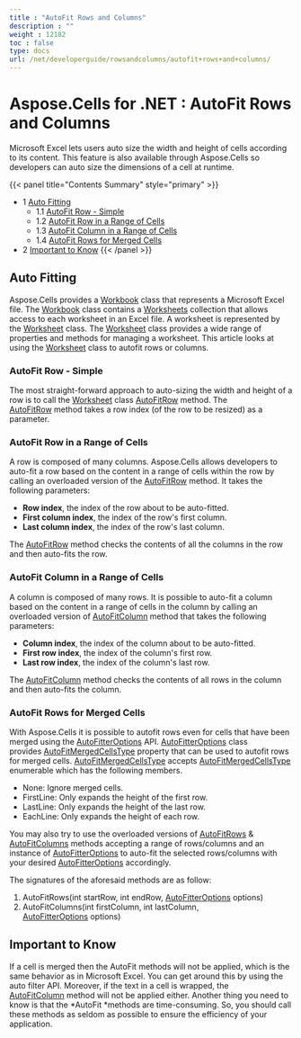 ```yaml
---
title : "AutoFit Rows and Columns" 
description : "" 
weight : 12182 
toc : false
type: docs
url: /net/developerguide/rowsandcolumns/autofit+rows+and+columns/
---
```


# Aspose.Cells for .NET : AutoFit Rows and Columns


Microsoft Excel lets users auto size the width and height of cells according to its content. This feature is also available through Aspose.Cells so developers can auto size the dimensions of a cell at runtime.

{{< panel title="Contents Summary" style="primary" >}}
*   1 [Auto Fitting](#auto-fitting)
    *   1.1 [AutoFit Row - Simple](#autofit-row---simple)
    *   1.2 [AutoFit Row in a Range of Cells](#autofit-row-in-a-range-of-cells)
    *   1.3 [AutoFit Column in a Range of Cells](#autofit-column-in-a-range-of-cells)
    *   1.4 [AutoFit Rows for Merged Cells](#autofit-rows-for-merged-cells)
*   2 [Important to Know](#important-to-know)
{{< /panel >}}
 

## Auto Fitting

Aspose.Cells provides a [Workbook](https://apireference.aspose.com/net/cells/aspose.cells/workbook) class that represents a Microsoft Excel file. The [Workbook](https://apireference.aspose.com/net/cells/aspose.cells/workbook) class contains a [Worksheets](https://apireference.aspose.com/net/cells/aspose.cells/workbook/properties/worksheets) collection that allows access to each worksheet in an Excel file. A worksheet is represented by the [Worksheet](https://apireference.aspose.com/net/cells/aspose.cells/worksheet) class. The [Worksheet](https://apireference.aspose.com/net/cells/aspose.cells/worksheet) class provides a wide range of properties and methods for managing a worksheet. This article looks at using the [Worksheet](https://apireference.aspose.com/net/cells/aspose.cells/worksheet) class to autofit rows or columns.

### AutoFit Row - Simple

The most straight-forward approach to auto-sizing the width and height of a row is to call the [Worksheet](https://apireference.aspose.com/net/cells/aspose.cells/worksheet) class [AutoFitRow](https://apireference.aspose.com/net/cells/aspose.cells/worksheet/methods/autofitrow/index) method. The [AutoFitRow](https://apireference.aspose.com/net/cells/aspose.cells/worksheet/methods/autofitrow/index) method takes a row index (of the row to be resized) as a parameter.

### AutoFit Row in a Range of Cells

A row is composed of many columns. Aspose.Cells allows developers to auto-fit a row based on the content in a range of cells within the row by calling an overloaded version of the [AutoFitRow](https://apireference.aspose.com/net/cells/aspose.cells.worksheet/autofitrow/methods/1) method. It takes the following parameters:

*   **Row index**, the index of the row about to be auto-fitted.
*   **First column index**, the index of the row's first column.
*   **Last column index**, the index of the row's last column.

The [AutoFitRow](https://apireference.aspose.com/net/cells/aspose.cells.worksheet/autofitrow/methods/1) method checks the contents of all the columns in the row and then auto-fits the row.

### AutoFit Column in a Range of Cells

A column is composed of many rows. It is possible to auto-fit a column based on the content in a range of cells in the column by calling an overloaded version of [AutoFitColumn](https://apireference.aspose.com/net/cells/aspose.cells.worksheet/autofitcolumn/methods/1) method that takes the following parameters:

*   **Column index**, the index of the column about to be auto-fitted.
*   **First row index**, the index of the column's first row.
*   **Last row index**, the index of the column's last row.

The [AutoFitColumn](https://apireference.aspose.com/net/cells/aspose.cells.worksheet/autofitcolumn/methods/1) method checks the contents of all rows in the column and then auto-fits the column.

### AutoFit Rows for Merged Cells

With Aspose.Cells it is possible to autofit rows even for cells that have been merged using the [AutoFitterOptions](https://apireference.aspose.com/net/cells/aspose.cells/autofitteroptions) API. [AutoFitterOptions](https://apireference.aspose.com/net/cells/aspose.cells/autofitteroptions) class provides [AutoFitMergedCellsType](https://apireference.aspose.com/net/cells/aspose.cells/autofitteroptions/properties/autofitmergedcellstype) property that can be used to autofit rows for merged cells. [AutoFitMergedCellsType](https://apireference.aspose.com/net/cells/aspose.cells/autofitteroptions/properties/autofitmergedcellstype) accepts [AutoFitMergedCellsType](https://apireference.aspose.com/net/cells/aspose.cells/autofitmergedcellstype) enumerable which has the following members.

*   None: Ignore merged cells.
*   FirstLine: Only expands the height of the first row.
*   LastLine: Only expands the height of the last row.
*   EachLine: Only expands the height of each row.

You may also try to use the overloaded versions of [AutoFitRows](https://apireference.aspose.com/net/cells/aspose.cells/worksheet/methods/autofitrows) & [AutoFitColumns](https://apireference.aspose.com/net/cells/aspose.cells/worksheet/methods/autofitcolumns) methods accepting a range of rows/columns and an instance of [AutoFitterOptions](https://apireference.aspose.com/net/cells/aspose.cells/autofitteroptions) to auto-fit the selected rows/columns with your desired [AutoFitterOptions](https://apireference.aspose.com/net/cells/aspose.cells/autofitteroptions) accordingly.

The signatures of the aforesaid methods are as follow:

1.  AutoFitRows(int startRow, int endRow, [AutoFitterOptions](https://apireference.aspose.com/net/cells/aspose.cells/autofitteroptions) options)
2.  AutoFitColumns(int firstColumn, int lastColumn, [AutoFitterOptions](https://apireference.aspose.com/net/cells/aspose.cells/autofitteroptions) options)

## Important to Know

If a cell is merged then the AutoFit methods will not be applied, which is the same behavior as in Microsoft Excel. You can get around this by using the auto filter API. Moreover, if the text in a cell is wrapped, the [AutoFitColumn](https://apireference.aspose.com/net/cells/aspose.cells.worksheet/autofitcolumn/methods/1) method will not be applied either. Another thing you need to know is that the *AutoFit *methods are time-consuming. So, you should call these methods as seldom as possible to ensure the efficiency of your application.

